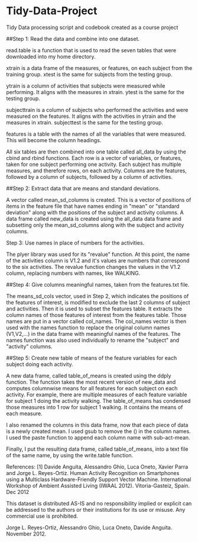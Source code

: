 # Tidy-Data-Project
 Tidy Data processing script and codebook created as a course project

##Step 1: Read the data and combine into one dataset.

read.table is a function that is used to read the seven tables that were downloaded into my home directory.

xtrain is a data frame of the measures, or features, on each subject from the training group. 
xtest is the same for subjects from the testing group.

ytrain is a column of activities that subjects were measured while performing. It aligns with the measures in xtrain.
ytest is the same for the testing group.

subjecttrain is a column of subjects who performed the activities and were measured on the features. It aligns with the activities in ytrain and the measures in xtrain.
subjecttest is the same for the testing group.

features is a table with the names of all the variables that were measured. This will become the column headings.
						

All six tables are then combined into one table called all_data by using the cbind and rbind functions. Each row is a vector of variables, or features, taken for one subject performing one activity. 
Each subject has multiple measures, and therefore rows, on each activity. 
Columns are the features, followed by a column of subjects, followed by a column of activities.


##Step 2: Extract data that are means and standard deviations. 

A vector called mean_sd_columns is created. This is a vector of positions of items in the feature file that have names ending in "mean" or "standard deviation" along with the positions of the subject and activity columns.
A data frame called new_data is created using the all_data data frame and subsetting only the mean_sd_columns along with the subject and activity columns.

Step 3: Use names in place of numbers for the activities.


The plyer library was used for its "revalue" function.
At this point, the name of the activities column is V1.2 and it's values are numbers that correspond to the six activities.
The revalue function changes the values in the V1.2 column, replacing numbers with names, like WALKING.
														

##Step 4: Give columns meaningful names, taken from the features.txt file.
												
The means_sd_cols vector, used in Step 2, which indicates the positions of the features of interest, is modified to exclude the last 2 columns of subject and activities.
Then it is used to subset the features table. It extracts the column names of those features of interest from the features table. Those names are put in a vector called col_names.
The col_names vector is then used with the names function to replace the original column names (V1,V2,...) in the data frame with meaningful names of the features.
The names function was also used individually to rename the "subject" and "activity" columns.												

##Step 5: Create new table of means of the feature variables for each subject doing each activity.

A new data frame, called table_of_means is created using the ddply function. 
The function takes the most recent version of new_data and computes columnwise means for all features for each subject on each activity.
For example, there are multiple measures of each feature variable for subject 1 doing the activity walking. 
The table_of_means has condensed those measures into 1 row for subject 1 walking. It contains the means of each measure.

I also renamed the columns in this data frame, now that each piece of data is a newly created mean. I used gsub to remove the () in the column names. I used the paste function to append each column name with sub-act-mean.

Finally, I put the resulting data frame, called table_of_means, into a text file of the same name, by using the write.table function.

References:
[1] Davide Anguita, Alessandro Ghio, Luca Oneto, Xavier Parra and Jorge L. Reyes-Ortiz. Human Activity Recognition on Smartphones using a Multiclass Hardware-Friendly Support Vector Machine. International Workshop of Ambient Assisted Living (IWAAL 2012). Vitoria-Gasteiz, Spain. Dec 2012

This dataset is distributed AS-IS and no responsibility implied or explicit can be addressed to the authors or their institutions for its use or misuse. Any commercial use is prohibited.

Jorge L. Reyes-Ortiz, Alessandro Ghio, Luca Oneto, Davide Anguita. November 2012.
